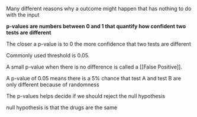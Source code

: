 Many different reasons why a outcome might happen that has nothing to do with the input 

**p-values are numbers between 0 and 1 that quantify how confident two tests are different** 

The closer a p-value is to 0 the more confidence that two tests are different 

Commonly used threshold is 0.05.

A small p-value when there is no difference is called a [[False Positive]].

A p-value of 0.05 means there is a 5% chance that test A and test B are only different because of randomness

The p-values helps decide if we should reject the null hypothesis 

null hypothesis is that the drugs are the same 